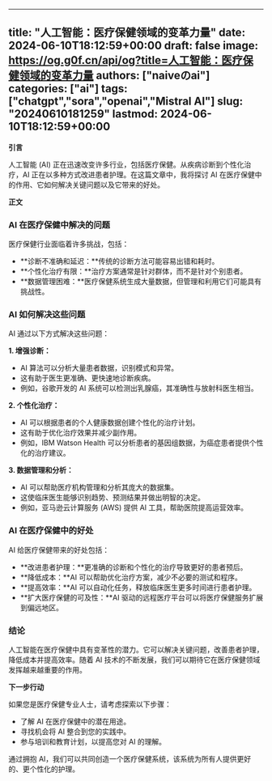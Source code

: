 
---
title: "人工智能：医疗保健领域的变革力量"
date: 2024-06-10T18:12:59+00:00
draft: false
image: https://og.g0f.cn/api/og?title=人工智能：医疗保健领域的变革力量
authors: ["naiveのai"]
categories: ["ai"]
tags: ["chatgpt","sora","openai","Mistral AI"]
slug: "20240610181259"
lastmod: 2024-06-10T18:12:59+00:00
---
**引言**

人工智能 (AI) 正在迅速改变许多行业，包括医疗保健。从疾病诊断到个性化治疗，AI 正在以多种方式改进患者护理。在这篇文章中，我将探讨 AI 在医疗保健中的作用、它如何解决关键问题以及它带来的好处。

**正文**

### AI 在医疗保健中解决的问题

医疗保健行业面临着许多挑战，包括：

- **诊断不准确和延迟：**传统的诊断方法可能容易出错和耗时。
- **个性化治疗有限：**治疗方案通常是针对群体，而不是针对个别患者。
- **数据管理困难：**医疗保健系统生成大量数据，但管理和利用它们可能具有挑战性。

### AI 如何解决这些问题

AI 通过以下方式解决这些问题：

**1. 增强诊断：**

- AI 算法可以分析大量患者数据，识别模式和异常。
- 这有助于医生更准确、更快速地诊断疾病。
- 例如，谷歌开发的 AI 系统可以检测出乳腺癌，其准确性与放射科医生相当。

**2. 个性化治疗：**

- AI 可以根据患者的个人健康数据创建个性化的治疗计划。
- 这有助于优化治疗效果并减少副作用。
- 例如，IBM Watson Health 可以分析患者的基因组数据，为癌症患者提供个性化的治疗建议。

**3. 数据管理和分析：**

- AI 可以帮助医疗机构管理和分析其庞大的数据集。
- 这使临床医生能够识别趋势、预测结果并做出明智的决定。
- 例如，亚马逊云计算服务 (AWS) 提供 AI 工具，帮助医院提高运营效率。

### AI 在医疗保健中的好处

AI 给医疗保健带来的好处包括：

- **改进患者护理：**更准确的诊断和个性化的治疗导致更好的患者预后。
- **降低成本：**AI 可以帮助优化治疗方案，减少不必要的测试和程序。
- **提高效率：**AI 可以自动化任务，释放临床医生更多时间进行患者护理。
- **扩大医疗保健的可及性：**AI 驱动的远程医疗平台可以将医疗保健服务扩展到偏远地区。

### 结论

人工智能在医疗保健中具有变革性的潜力。它可以解决关键问题，改善患者护理，降低成本并提高效率。随着 AI 技术的不断发展，我们可以期待它在医疗保健领域发挥越来越重要的作用。

**下一步行动**

如果您是医疗保健专业人士，请考虑探索以下步骤：

- 了解 AI 在医疗保健中的潜在用途。
- 寻找机会将 AI 整合到您的实践中。
- 参与培训和教育计划，以提高您对 AI 的理解。

通过拥抱 AI，我们可以共同创造一个医疗保健系统，该系统为所有人提供更好的、更个性化的护理。